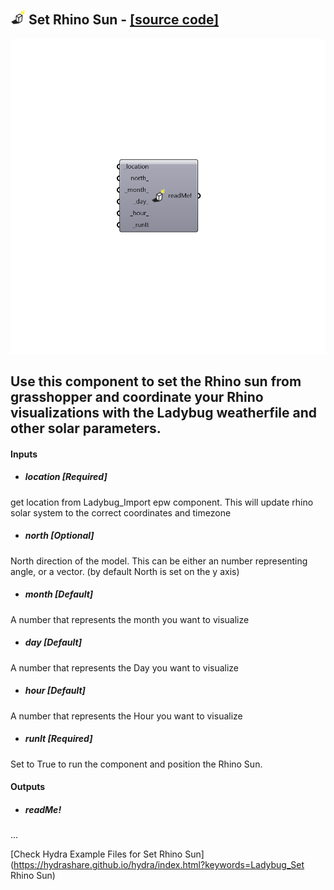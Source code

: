 ## ![](../../images/icons/Set_Rhino_Sun.png) Set Rhino Sun - [[source code]](https://github.com/ladybug-tools/ladybug-legacy/tree/master/src/Ladybug_Set%20Rhino%20Sun.py)

![](../../images/components/Set_Rhino_Sun.png)

Use this component to set the Rhino sun from grasshopper and coordinate your Rhino visualizations with the Ladybug weatherfile and other solar parameters.
 -
 

#### Inputs
* ##### location [Required]
get location from Ladybug_Import epw component. This will update rhino solar system to the correct coordinates and timezone
* ##### north [Optional]
North direction of the model. This can be either an number representing angle, or a vector. (by default North is set on the y axis)
* ##### month [Default]
A number that represents the month you want to visualize
* ##### day [Default]
A number that represents the Day you want to visualize
* ##### hour [Default]
A number that represents the Hour you want to visualize
* ##### runIt [Required]
Set to True to run the component and position the Rhino Sun.

#### Outputs
* ##### readMe!
...


[Check Hydra Example Files for Set Rhino Sun](https://hydrashare.github.io/hydra/index.html?keywords=Ladybug_Set Rhino Sun)